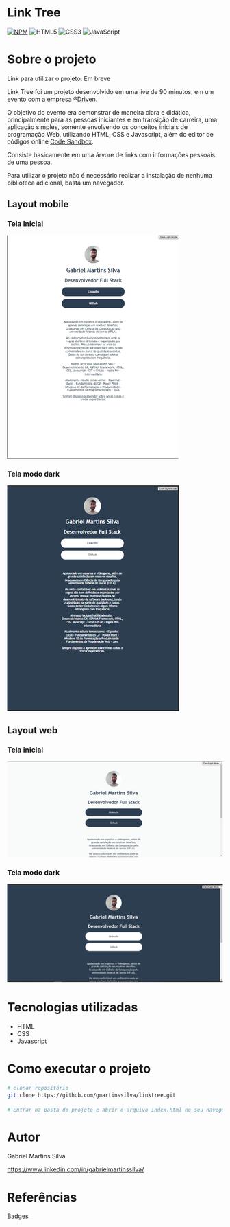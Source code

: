 # Link Tree
[![NPM](https://img.shields.io/npm/l/react)](https://github.com/gmartinssilva/linktree/blob/main/LICENSE)
![HTML5](https://img.shields.io/badge/html5-%23E34F26.svg?style=for-the-badge&logo=html5&logoColor=white)
![CSS3](https://img.shields.io/badge/css3-%231572B6.svg?style=for-the-badge&logo=css3&logoColor=white)
![JavaScript](https://img.shields.io/badge/javascript-%23323330.svg?style=for-the-badge&logo=javascript&logoColor=%23F7DF1E)

# Sobre o projeto

Link para utilizar o projeto: Em breve

Link Tree foi um projeto desenvolvido em uma live de 90 minutos, em um evento com a empresa [®Driven](https://www.driven.com.br/).

O objetivo do evento era demonstrar de maneira clara e didática, principalmente para as pessoas iniciantes e em transição de carreira, uma aplicação simples, somente
envolvendo os conceitos iniciais de programação Web, utilizando HTML, CSS e Javascript, além do editor de códigos online [Code Sandbox](https://codesandbox.io/).

Consiste basicamente em uma árvore de links com informações pessoais de uma pessoa. 

Para utilizar o projeto
não é necessário realizar a instalação de nenhuma biblioteca adicional, basta um navegador.

## Layout mobile
### Tela inicial
![Mobile 1](./assets/mobile_1.png)
### Tela modo dark
![Mobile 2](./Assets/mobile_2.png)

## Layout web
### Tela inicial
![Mobile 1](./assets/web_1.png)
### Tela modo dark
![Mobile 2](./assets/web_2.png)

# Tecnologias utilizadas
- HTML
- CSS
- Javascript

# Como executar o projeto
```bash
# clonar repositório
git clone https://github.com/gmartinssilva/linktree.git

# Entrar na pasta do projeto e abrir o arquivo index.html no seu navegador
```

# Autor

Gabriel Martins Silva

https://www.linkedin.com/in/gabrielmartinssilva/

# Referências

[Badges](https://github.com/Ileriayo/markdown-badges)